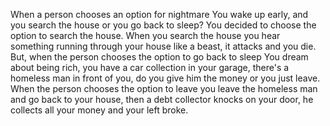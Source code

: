 When a person chooses an option for nightmare You wake up early, and you search the house or you go back to sleep?
You decided to choose the option to search the house. When you search the house you hear something running through your house like a beast, it attacks and you die.
But, when the person chooses the option to go back to sleep You dream about being rich, you have a car collection in your garage, there's a homeless man in front of you, do you give him the money or you just leave.
When the person chooses the option to leave you leave the homeless man and go back to your house, then a debt collector knocks on your door, he collects all your money and your left broke.